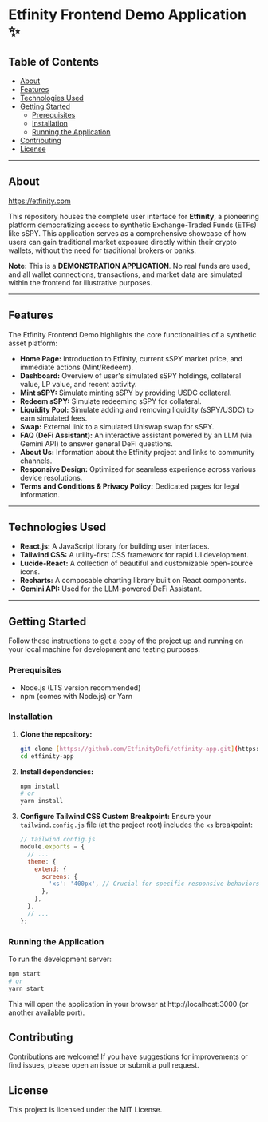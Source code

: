 # Etfinity Frontend Demo Application ✨

## Table of Contents

* [About](#about)
* [Features](#features)
* [Technologies Used](#technologies-used)
* [Getting Started](#getting-started)
    * [Prerequisites](#prerequisites)
    * [Installation](#installation)
    * [Running the Application](#running-the-application)
* [Contributing](#contributing)
* [License](#license)

---

## About

https://etfinity.com

This repository houses the complete user interface for **Etfinity**, a pioneering platform democratizing access to synthetic Exchange-Traded Funds (ETFs) like sSPY. This application serves as a comprehensive showcase of how users can gain traditional market exposure directly within their crypto wallets, without the need for traditional brokers or banks.

**Note:** This is a **DEMONSTRATION APPLICATION**. No real funds are used, and all wallet connections, transactions, and market data are simulated within the frontend for illustrative purposes.

---

## Features

The Etfinity Frontend Demo highlights the core functionalities of a synthetic asset platform:

* **Home Page:** Introduction to Etfinity, current sSPY market price, and immediate actions (Mint/Redeem).
* **Dashboard:** Overview of user's simulated sSPY holdings, collateral value, LP value, and recent activity.
* **Mint sSPY:** Simulate minting sSPY by providing USDC collateral.
* **Redeem sSPY:** Simulate redeeming sSPY for collateral.
* **Liquidity Pool:** Simulate adding and removing liquidity (sSPY/USDC) to earn simulated fees.
* **Swap:** External link to a simulated Uniswap swap for sSPY.
* **FAQ (DeFi Assistant):** An interactive assistant powered by an LLM (via Gemini API) to answer general DeFi questions.
* **About Us:** Information about the Etfinity project and links to community channels.
* **Responsive Design:** Optimized for seamless experience across various device resolutions.
* **Terms and Conditions & Privacy Policy:** Dedicated pages for legal information.

---

## Technologies Used

* **React.js:** A JavaScript library for building user interfaces.
* **Tailwind CSS:** A utility-first CSS framework for rapid UI development.
* **Lucide-React:** A collection of beautiful and customizable open-source icons.
* **Recharts:** A composable charting library built on React components.
* **Gemini API:** Used for the LLM-powered DeFi Assistant.

---

## Getting Started

Follow these instructions to get a copy of the project up and running on your local machine for development and testing purposes.

### Prerequisites

* Node.js (LTS version recommended)
* npm (comes with Node.js) or Yarn

### Installation

1.  **Clone the repository:**
    ```bash
    git clone [https://github.com/EtfinityDefi/etfinity-app.git](https://github.com/EtfinityDefi/etfinity-app.git)
    cd etfinity-app
    ```

2.  **Install dependencies:**
    ```bash
    npm install
    # or
    yarn install
    ```

3.  **Configure Tailwind CSS Custom Breakpoint:**
    Ensure your `tailwind.config.js` file (at the project root) includes the `xs` breakpoint:
    ```javascript
    // tailwind.config.js
    module.exports = {
      // ...
      theme: {
        extend: {
          screens: {
            'xs': '400px', // Crucial for specific responsive behaviors
          },
        },
      },
      // ...
    };
    ```

### Running the Application

To run the development server:

```bash
npm start
# or
yarn start
```

This will open the application in your browser at http://localhost:3000 (or another available port).

## Contributing
Contributions are welcome! If you have suggestions for improvements or find issues, please open an issue or submit a pull request.

## License
This project is licensed under the MIT License.
